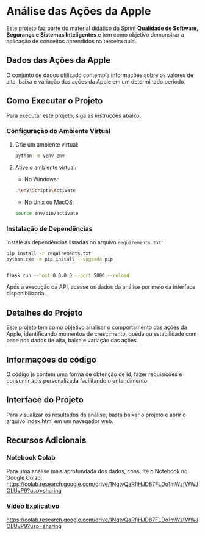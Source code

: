 # Análise das Ações da Apple

Este projeto faz parte do material didático da Sprint **Qualidade de Software, Segurança e Sistemas Inteligentes** e tem como objetivo demonstrar a aplicação de conceitos aprendidos na terceira aula.

## Dados das Ações da Apple

O conjunto de dados utilizado contempla informações sobre os valores de alta, baixa e variação das ações da Apple em um determinado período.

## Como Executar o Projeto

Para executar este projeto, siga as instruções abaixo:

### Configuração do Ambiente Virtual

1. Crie um ambiente virtual:
    ```bash
    python -m venv env
    ```

2. Ative o ambiente virtual:
    - No Windows:
    ```bash
    .\env\Scripts\Activate
    ```
    - No Unix ou MacOS:
    ```bash
    source env/bin/activate
    ```

### Instalação de Dependências

Instale as dependências listadas no arquivo `requirements.txt`:
```bash
pip install -r requirements.txt
python.exe -m pip install --upgrade pip


flask run --host 0.0.0.0 --port 5000 --reload

```

Após a execução da API, acesse os dados da análise por meio da interface disponibilizada.

## Detalhes do Projeto

Este projeto tem como objetivo analisar o comportamento das ações da Apple, identificando momentos de crescimento, queda ou estabilidade com base nos dados de alta, baixa e variação das ações.

## Informações do código

O código js contem uma forma de obtenção de id, fazer requisições e consumir apis personalizada facilitando o entendimento

## Interface do Projeto

Para visualizar os resultados da análise, basta baixar o projeto e abrir o arquivo index.html em um navegador web.

## Recursos Adicionais

### Notebook Colab

Para uma análise mais aprofundada dos dados, consulte o Notebook no Google Colab: https://colab.research.google.com/drive/1NqtvQaRfjHJD87FLDo1mWzfWWJOLUvP9?usp=sharing

### Vídeo Explicativo

https://colab.research.google.com/drive/1NqtvQaRfjHJD87FLDo1mWzfWWJOLUvP9?usp=sharing
